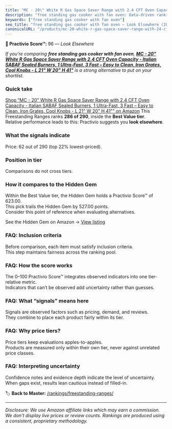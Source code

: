 ```yaml
---
title: "MC - 20\" White R Gas Space Saver Range with 2.4 CFT Oven Capacity - Italian SABAF Sealed Burners, 1 Ultra-Fast, 3 Fast – Easy to Clean, Iron Grates, Cool Knobs - L 21\" W 20\" H 41\""
description: "free standing gas cooker with fan oven: Data-driven ranking using the Practivio Score™. Positioned by quality, value, demand, findability, momentum."
keywords: ["free standing gas cooker with fan oven"]
seo_title: "free standing gas cooker with fan oven — Look Elsewhere (2025)"
canonicalURL: "/products/mc-20-white-r-gas-space-saver-range-with-24-cft-oven-capacity-italian-sabaf-sealed-burners-1-ultra-fast-3-fast-easy-to-clean-iron-grates-cool-knobs-l-21-w-20-h-41-B0F3QHM79F/"
---
```


**🚫 Practivio Score™:** 96 — _Look Elsewhere_


*If you're comparing **free standing gas cooker with fan oven**, **[MC - 20" White R Gas Space Saver Range with 2.4 CFT Oven Capacity - Italian SABAF Sealed Burners, 1 Ultra-Fast, 3 Fast – Easy to Clean, Iron Grates, Cool Knobs - L 21" W 20" H 41"](https://www.amazon.com/dp/B0F3QHM79F?tag=practivio-20)** is a strong alternative to put on your shortlist.*
### Quick take
[Shop “MC - 20" White R Gas Space Saver Range with 2.4 CFT Oven Capacity - Italian SABAF Sealed Burners, 1 Ultra-Fast, 3 Fast – Easy to Clean, Iron Grates, Cool Knobs - L 21" W 20" H 41"” on Amazon](https://www.amazon.com/dp/B0F3QHM79F?tag=practivio-20)
This Freestanding Ranges ranks **286 of 290**, inside the **Best Value tier**.  
Relative performance leads to this: Practivio suggests you **look elsewhere**.

### What the signals indicate
Price: 62 out of 290 (top 22% lowest-priced).  

### Position in tier
Comparisons do not cross tiers.

### How it compares to the Hidden Gem
Within the Best Value tier, the Hidden Gem holds a Practivio Score™ of 623.00.  
This pick trails the Hidden Gem by 527.00 points.  
Consider this point of reference when evaluating alternatives.  

See the Hidden Gem on Amazon → [View listing](https://www.amazon.com/dp/B09JKLY86J?tag=practivio-20)

### FAQ: Inclusion criteria
Before comparison, each item must satisfy inclusion criteria.  
This step maintains fairness across the ranking pool.

### FAQ: How the score works
The 0–100 Practivio Score™ integrates observed indicators into one tier-relative metric.  
Indicators that can’t be observed add uncertainty rather than guesses.

### FAQ: What “signals” means here
Signals are observed factors such as pricing, demand, and reviews.  
They combine to place each product fairly within its tier.

### FAQ: Why price tiers?
Price tiers keep evaluations apples-to-apples.  
Products are measured only within their own tier, never against unrelated price classes.

### FAQ: Interpreting uncertainty
Confidence notes and evidence depth indicate the level of uncertainty.  
When gaps exist, results lean cautious instead of filled-in.


🏷️ **Back to Master:** [/rankings/freestanding-ranges/](/rankings/freestanding-ranges/)

---
_Disclosure: We use Amazon affiliate links which may earn a commission. We don’t display live prices or review counts. Rankings are produced using a consistent, proprietary methodology._
